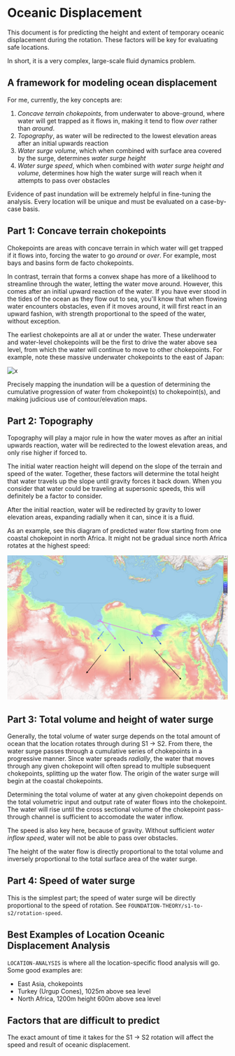 # Oceanic Displacement

This document is for predicting the height and extent of temporary oceanic displacement during the rotation. These factors will be key for evaluating safe locations.

In short, it is a very complex, large-scale fluid dynamics problem.

## A framework for modeling ocean displacement

For me, currently, the key concepts are:
1. *Concave terrain chokepoints*, from underwater to above-ground, where water will get trapped as it flows in, making it tend to flow *over* rather than *around*.
2. *Topography*, as water will be redirected to the lowest elevation areas after an initial upwards reaction
3. *Water surge volume*, which when combined with surface area covered by the surge, determines *water surge height*
4. *Water surge speed*, which when combined with *water surge height and volume*, determines how high the water surge will reach when it attempts to pass over obstacles

Evidence of past inundation will be extremely helpful in fine-tuning the analysis. Every location will be unique and must be evaluated on a case-by-case basis.

## Part 1: Concave terrain chokepoints

Chokepoints are areas with concave terrain in which water will get trapped if it flows into, forcing the water to go *around* or *over*. For example, most bays and basins form de facto chokepoints.

In contrast, terrain that forms a convex shape has more of a likelihood to streamline through the water, letting the water move around. However, this comes after an initial upward reaction of the water. If you have ever stood in the tides of the ocean as they flow out to sea, you'll know that when flowing water encounters obstacles, even if it moves around, it will first react in an upward fashion, with strength proportional to the speed of the water, without exception.

The earliest chokepoints are all at or under the water. These underwater and water-level chokepoints will be the first to drive the water above sea level, from which the water will continue to move to other chokepoints. For example, note these massive underwater chokepoints to the east of Japan:

![x](img/chokepoints.png "japan chokepoints")

Precisely mapping the inundation will be a question of determining the cumulative progression of water from chokepoint(s) to chokepoint(s), and making judicious use of contour/elevation maps.

## Part 2: Topography

Topography will play a major rule in how the water moves as after an initial upwards reaction, water will be redirected to the lowest elevation areas, and only rise higher if forced to.

The initial water reaction height will depend on the slope of the terrain and speed of the water. Together, these factors will determine the total height that water travels up the slope until gravity forces it back down. When you consider that water could be traveling at supersonic speeds, this will definitely be a factor to consider.

After the initial reaction, water will be redirected by gravity to lower elevation areas, expanding radially when it can, since it is a fluid.

As an example, see this diagram of predicted water flow starting from one coastal chokepoint in north Africa. It might not be gradual since north Africa rotates at the highest speed:

![x](img/radial.png "radial water flow")

## Part 3: Total volume and height of water surge

Generally, the total volume of water surge depends on the total amount of ocean that the location rotates through during S1 -> S2. From there, the water surge passes through a cumulative series of chokepoints in a progressive manner. Since water spreads *radially*, the water that moves through any given chokepoint will often spread to multiple subsequent chokepoints, splitting up the water flow. The origin of the water surge will begin at the coastal chokepoints.

Determining the total volume of water at any given chokepoint depends on the total volumetric input and output rate of water flows into the chokepoint. The water will rise until the cross sectional volume of the chokepoint pass-through channel is sufficient to accomodate the water inflow.

The speed is also key here, because of gravity. Without sufficient *water inflow speed*, water will not be able to pass over obstacles.

The height of the water flow is directly proportional to the total volume and inversely proportional to the total surface area of the water surge.

## Part 4: Speed of water surge

This is the simplest part; the speed of water surge will be directly proportional to the speed of rotation. See `FOUNDATION-THEORY/s1-to-s2/rotation-speed`.

## Best Examples of Location Oceanic Displacement Analysis

`LOCATION-ANALYSIS` is where all the location-specific flood analysis will go. Some good examples are:
- East Asia, chokepoints
- Turkey (Urgup Cones), 1025m above sea level
- North Africa, 1200m height 600m above sea level

## Factors that are difficult to predict

The exact amount of time it takes for the S1 -> S2 rotation will affect the speed and result of oceanic displacement.
